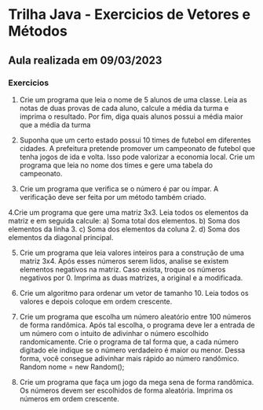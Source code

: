 # Trilha Java - Exercicios de Vetores e Métodos

## Aula realizada em 09/03/2023

### Exercicios


1. Crie um programa que leia o nome
de 5 alunos de uma classe. Leia as
notas de duas provas de cada
aluno, calcule a média da turma e
imprima o resultado. Por fim, diga
quais alunos possui a média maior
que a média da turma

2. Suponha que um certo estado possui 10
times de futebol em diferentes cidades. A
prefeitura pretende promover um
campeonato de futebol que tenha jogos de
ida e volta. Isso pode valorizar a economia
local. Crie um programa que leia no nome
dos times e gere uma tabela do
campeonato.

3. Crie um programa que
verifica se o número é par
ou ímpar. A verificação
deve ser feita por um
método também criado.

4.Crie um programa que gere uma matriz 3x3.
Leia todos os elementos da matriz e em
seguida calcule:
a) Soma total dos elementos.
b) Soma dos elementos da linha 3.
c) Soma dos elementos da coluna 2.
d) Soma dos elementos da diagonal
principal.

5. Crie um programa que leia valores
inteiros para a construção de uma
matriz 3x4. Após esses números
serem lidos, analise se existem
elementos negativos na matriz. Caso
exista, troque os números negativos
por 0. Imprima as duas matrizes, a
original e a modificada.

6. Crie um algoritmo para ordenar um
vetor de tamanho 10. Leia todos os
valores e depois coloque em ordem
crescente.

7. Crie um programa que escolha um número aleatório
entre 100 números de forma randômica. Após tal
escolha, o programa deve ler a entrada de um número
com o intuito de adivinhar o número escolhido
randomicamente. Crie o programa de tal forma que, a
cada número digitado ele indique se o número
verdadeiro é maior ou menor. Dessa forma, você
consegue adivinhar mais rápido ao número
randômico.
Random nome = new Random();

8. Crie um programa que faça
um jogo da mega sena de
forma randômica. Os números
devem ser escolhidos de
forma aleatória. Imprima os
números em ordem crescente.